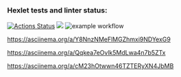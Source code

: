 ### Hexlet tests and linter status:

[![Actions Status](https://github.com/SergeyKarabanov/java-project-lvl1/workflows/hexlet-check/badge.svg)](https://github.com/SergeyKarabanov/java-project-lvl1/actions)
<a href="https://codeclimate.com/github/SergeyKarabanov/java-project-lvl1/maintainability"><img src="https://api.codeclimate.com/v1/badges/1082b21bde9247681504/maintainability" /></a>
![example workflow](https://github.com/SergeyKarabanov/java-project-lvl1/actions/workflows/my-basics.yml/badge.svg)

https://asciinema.org/a/Y8NnzNMeFlMGZhmxi9NDYexG9

https://asciinema.org/a/Qqkea7eOvlk5MdLwa4n7b5ZTx

https://asciinema.org/a/cM23hOtwwn46TZTERyXN4JbMB
